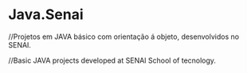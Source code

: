 # Java.Senai
//Projetos em JAVA básico com orientação á objeto, desenvolvidos no SENAI.

//Basic JAVA projects developed at SENAI School of tecnology.
